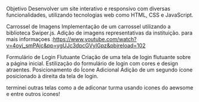 Objetivo
Desenvolver um site interativo e responsivo com diversas funcionalidades, utilizando tecnologias web como HTML, CSS e JavaScript.

Carrossel de Imagens
Implementação de um carrossel utilizando a biblioteca Swiper.js.
Adição de imagens representativas da instituição.
para mais informaçoes :https://www.youtube.com/watch?v=4oyj_smPAjc&pp=ygUJc3dpcGVyIGpz&pbjreload=102

Formulário de Login Flutuante
Criação de uma tela de login flutuante sobre a página inicial.
Estilização do formulário de login com cores e design atraentes.
Posicionamento do Ícone Adicional
Adição de um segundo ícone posicionado à direita da tela de login.


terminei outras telas como a de adiconar turma usando icones do aewsome e entre outros icones!
